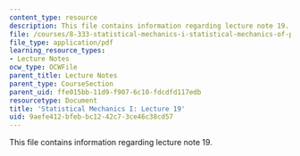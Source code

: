 ```yaml
---
content_type: resource
description: This file contains information regarding lecture note 19.
file: /courses/8-333-statistical-mechanics-i-statistical-mechanics-of-particles-fall-2013/9aefe412bfebbc1242c73ce46c38cd57_MIT8_333F13_Lec19.pdf
file_type: application/pdf
learning_resource_types:
- Lecture Notes
ocw_type: OCWFile
parent_title: Lecture Notes
parent_type: CourseSection
parent_uid: ffe015bb-11d9-f907-6c10-fdcdfd117edb
resourcetype: Document
title: 'Statistical Mechanics I: Lecture 19'
uid: 9aefe412-bfeb-bc12-42c7-3ce46c38cd57
---
```

This file contains information regarding lecture note 19.

